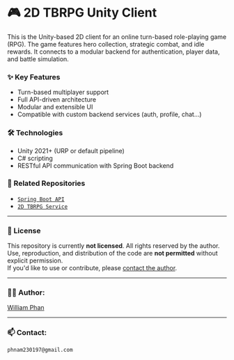 # 🎮 2D TBRPG Unity Client
This is the Unity-based 2D client for an online turn-based role-playing game (RPG).
The game features hero collection, strategic combat, and idle rewards.
It connects to a modular backend for authentication, player data, and battle simulation.

### ✨ Key Features
- Turn-based multiplayer support
- Full API-driven architecture
- Modular and extensible UI
- Compatible with custom backend services (auth, profile, chat...)

### 🛠 Technologies
- Unity 2021+ (URP or default pipeline)
- C# scripting
- RESTful API communication with Spring Boot backend

### 🔗 Related Repositories
- [`Spring Boot API`](https://github.com/phnam2301/spring-boot-api)
- [`2D TBRPG Service`](https://github.com/your-org/2d-tbrpg-service)

---

### 📝 License

This repository is currently **not licensed**. All rights reserved by the author.  
Use, reproduction, and distribution of the code are **not permitted** without explicit permission.  
If you'd like to use or contribute, please [contact the author](mailto:phnam230197@gmail.com).

---

### 🧑‍💻 Author:
[William Phan](https://github.com/phnam2301)

---

### 📫 Contact:
`phnam230197@gmail.com`
